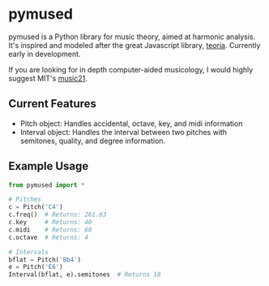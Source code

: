 # pymused

pymused is a Python library for music theory, aimed at harmonic analysis. It's inspired and modeled after the great Javascript library, [teoria](https://github.com/saebekassebil/teoria).  Currently early in development.

If you are looking for in depth computer-aided musicology, I would highly suggest MIT's [music21](https://web.mit.edu/music21/).

## Current Features

- Pitch object:  Handles accidental, octave, key, and midi information
- Interval object:  Handles the interval between two pitches with semitones, quality, and degree information.

## Example Usage

```python
from pymused import *

# Pitches
c = Pitch('C4')
c.freq()  # Returns: 261.63
c.key     # Returns: 40
c.midi    # Returns: 60
c.octave  # Returns: 4

# Intervals
bflat = Pitch('Bb4')
e = Pitch('E6')
Interval(bflat, e).semitones  # Returns 18

```

